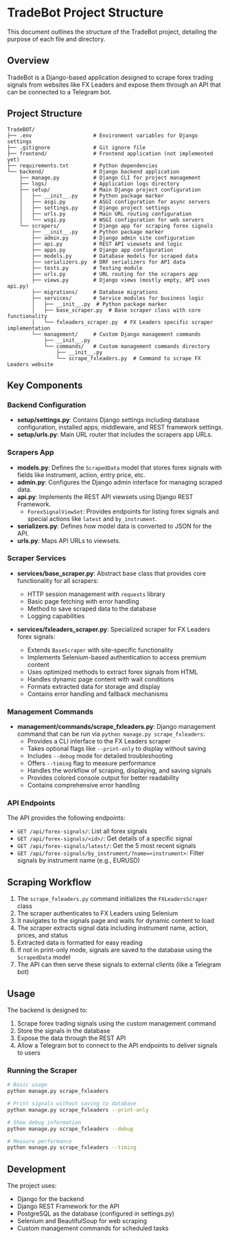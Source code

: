 # TradeBot Project Structure

This document outlines the structure of the TradeBot project, detailing the purpose of each file and directory.

## Overview

TradeBot is a Django-based application designed to scrape forex trading signals from websites like FX Leaders and expose them through an API that can be connected to a Telegram bot.

## Project Structure

```
TradeBOT/
├── .env                    # Environment variables for Django settings
├── .gitignore              # Git ignore file
├── frontend/               # Frontend application (not implemented yet)
├── requirements.txt        # Python dependencies
└── backend/                # Django backend application
    ├── manage.py           # Django CLI for project management
    ├── logs/               # Application logs directory
    ├── setup/              # Main Django project configuration
    │   ├── __init__.py     # Python package marker
    │   ├── asgi.py         # ASGI configuration for async servers
    │   ├── settings.py     # Django project settings
    │   ├── urls.py         # Main URL routing configuration
    │   └── wsgi.py         # WSGI configuration for web servers
    └── scrapers/           # Django app for scraping forex signals
        ├── __init__.py     # Python package marker
        ├── admin.py        # Django admin site configuration
        ├── api.py          # REST API viewsets and logic
        ├── apps.py         # Django app configuration
        ├── models.py       # Database models for scraped data
        ├── serializers.py  # DRF serializers for API data
        ├── tests.py        # Testing module
        ├── urls.py         # URL routing for the scrapers app
        ├── views.py        # Django views (mostly empty, API uses api.py)
        ├── migrations/     # Database migrations
        ├── services/       # Service modules for business logic
        │   ├── __init__.py  # Python package marker
        │   ├── base_scraper.py  # Base scraper class with core functionality
        │   └── fxleaders_scraper.py  # FX Leaders specific scraper implementation
        └── management/     # Custom Django management commands
            ├── __init__.py
            └── commands/   # Custom management commands directory
                ├── __init__.py
                └── scrape_fxleaders.py  # Command to scrape FX Leaders website
```

## Key Components

### Backend Configuration

- **setup/settings.py**: Contains Django settings including database configuration, installed apps, middleware, and REST framework settings.
- **setup/urls.py**: Main URL router that includes the scrapers app URLs.

### Scrapers App

- **models.py**: Defines the `ScrapedData` model that stores forex signals with fields like instrument, action, entry price, etc.
- **admin.py**: Configures the Django admin interface for managing scraped data.
- **api.py**: Implements the REST API viewsets using Django REST Framework.
  - `ForexSignalViewSet`: Provides endpoints for listing forex signals and special actions like `latest` and `by_instrument`.
- **serializers.py**: Defines how model data is converted to JSON for the API.
- **urls.py**: Maps API URLs to viewsets.

### Scraper Services

- **services/base_scraper.py**: Abstract base class that provides core functionality for all scrapers:
  - HTTP session management with `requests` library
  - Basic page fetching with error handling
  - Method to save scraped data to the database
  - Logging capabilities

- **services/fxleaders_scraper.py**: Specialized scraper for FX Leaders forex signals:
  - Extends `BaseScraper` with site-specific functionality
  - Implements Selenium-based authentication to access premium content
  - Uses optimized methods to extract forex signals from HTML
  - Handles dynamic page content with wait conditions
  - Formats extracted data for storage and display
  - Contains error handling and fallback mechanisms

### Management Commands

- **management/commands/scrape_fxleaders.py**: Django management command that can be run via `python manage.py scrape_fxleaders`:
  - Provides a CLI interface to the FX Leaders scraper
  - Takes optional flags like `--print-only` to display without saving
  - Includes `--debug` mode for detailed troubleshooting
  - Offers `--timing` flag to measure performance
  - Handles the workflow of scraping, displaying, and saving signals
  - Provides colored console output for better readability
  - Contains comprehensive error handling

### API Endpoints

The API provides the following endpoints:

- `GET /api/forex-signals/`: List all forex signals
- `GET /api/forex-signals/<id>/`: Get details of a specific signal
- `GET /api/forex-signals/latest/`: Get the 5 most recent signals
- `GET /api/forex-signals/by_instrument/?name=<instrument>`: Filter signals by instrument name (e.g., EURUSD)

## Scraping Workflow

1. The `scrape_fxleaders.py` command initializes the `FXLeadersScraper` class
2. The scraper authenticates to FX Leaders using Selenium
3. It navigates to the signals page and waits for dynamic content to load
4. The scraper extracts signal data including instrument name, action, prices, and status
5. Extracted data is formatted for easy reading
6. If not in print-only mode, signals are saved to the database using the `ScrapedData` model
7. The API can then serve these signals to external clients (like a Telegram bot)

## Usage

The backend is designed to:
1. Scrape forex trading signals using the custom management command
2. Store the signals in the database
3. Expose the data through the REST API
4. Allow a Telegram bot to connect to the API endpoints to deliver signals to users

### Running the Scraper

```bash
# Basic usage
python manage.py scrape_fxleaders

# Print signals without saving to database
python manage.py scrape_fxleaders --print-only

# Show debug information
python manage.py scrape_fxleaders --debug

# Measure performance
python manage.py scrape_fxleaders --timing
```

## Development

The project uses:
- Django for the backend
- Django REST Framework for the API
- PostgreSQL as the database (configured in settings.py)
- Selenium and BeautifulSoup for web scraping
- Custom management commands for scheduled tasks